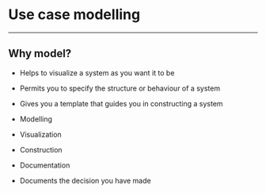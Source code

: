 # Use case modelling

----------

## Why model?

- Helps to visualize a system as you want it to be
- Permits you to specify the structure or behaviour of a system
- Gives you a template that guides you in constructing a system

- Modelling
- Visualization
- Construction
- Documentation


- Documents the decision you have made
